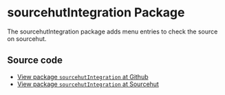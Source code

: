 # sourcehutIntegration Package

The sourcehutIntegration package adds menu entries to check the source on sourcehut.

## Source code
* [View package `sourcehutIntegration` at Github](https://github.com/soapdog/patchfox/blob/master/src/packages/sourcehutIntegration) 
* [View package `sourcehutIntegration` at Sourcehut](https://git.sr.ht/~soapdog/patchfox/tree/master/item/src/packages/sourcehutIntegration)

